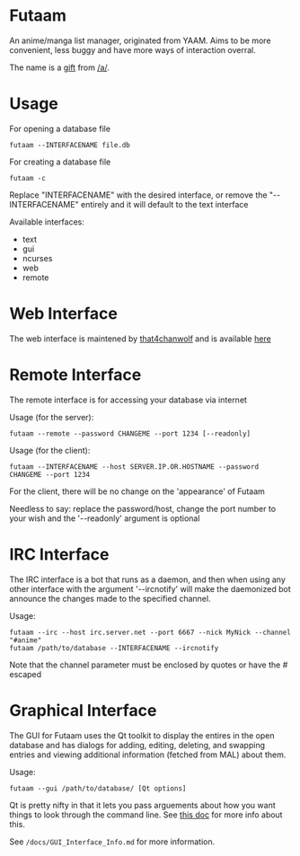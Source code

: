 Futaam
======

An anime/manga list manager, originated from YAAM. Aims to be more convenient, less buggy and have more ways of interaction overral.

The name is a [gift](http://archive.foolz.us/a/thread/77916192/) from [/a/](http://boards.4chan.org/a/).

Usage
======
For opening a database file

    futaam --INTERFACENAME file.db

For creating a database file
    
    futaam -c

Replace "INTERFACENAME" with the desired interface, or remove the "--INTERFACENAME" entirely and it will default to the text interface

Available interfaces:
  * text
  * gui
  * ncurses
  * web
  * remote

Web Interface
=====
The web interface is maintened by [that4chanwolf](https://github.com/that4chanwolf) and is available [here](https://github.com/that4chanwolf/Futaam-Web)

Remote Interface
====
The remote interface is for accessing your database via internet

Usage (for the server):

    futaam --remote --password CHANGEME --port 1234 [--readonly]

Usage (for the client):

    futaam --INTERFACENAME --host SERVER.IP.OR.HOSTNAME --password CHANGEME --port 1234

For the client, there will be no change on the 'appearance' of Futaam

Needless to say: replace the password/host, change the port number to your wish and the '--readonly' argument is optional

IRC Interface
====
The IRC interface is a bot that runs as a daemon, and then when using any other interface with the argument '--ircnotify' will make the daemonized bot announce the changes made to the specified channel.

Usage:

    futaam --irc --host irc.server.net --port 6667 --nick MyNick --channel "#anime"
    futaam /path/to/database --INTERFACENAME --ircnotify
    
Note that the channel parameter must be enclosed by quotes or have the # escaped

Graphical Interface
====
The GUI for Futaam uses the Qt toolkit to display the entires in the open database and has dialogs for adding, editing, deleting, and swapping entries and viewing additional information (fetched from MAL) about them.

Usage:

	futaam --gui /path/to/database/ [Qt options]

Qt is pretty nifty in that it lets you pass arguements about how you want things to look through the command line. See [this doc](http://pyqt.sourceforge.net/Docs/PyQt4/qapplication.html#QApplication) for more info about this.

See ```/docs/GUI_Interface_Info.md``` for more information.

